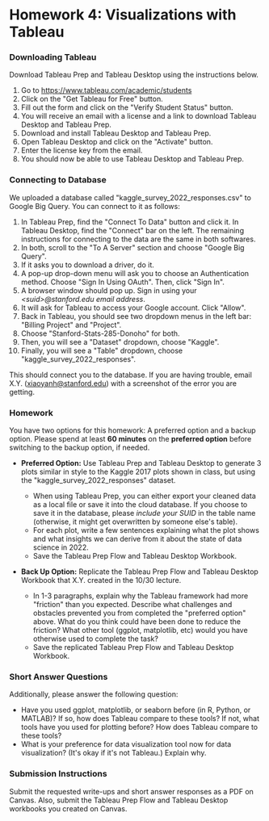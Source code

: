 # Homework 4: Visualizations with Tableau

### Downloading Tableau
Download Tableau Prep and Tableau Desktop using the instructions below.
1. Go to https://www.tableau.com/academic/students
2. Click on the "Get Tableau for Free" button.
3. Fill out the form and click on the "Verify Student Status" button.
4. You will receive an email with a license and a link to download Tableau Desktop and Tableau Prep.
5. Download and install Tableau Desktop and Tableau Prep.
6. Open Tableau Desktop and click on the "Activate" button.
7. Enter the license key from the email.
8. You should now be able to use Tableau Desktop and Tableau Prep.

### Connecting to Database
We uploaded a database called "kaggle_survey_2022_responses.csv" to Google Big Query. You can connect to it as follows:
1. In Tableau Prep, find the "Connect To Data" button and click it. In Tableau Desktop, find the "Connect" bar on the left.
   The remaining instructions for connecting to the data are the same in both softwares.
2. In both, scroll to the "To A Server" section and choose "Google Big Query". 
3. If it asks you to download a driver, do it.
4. A pop-up drop-down menu will ask you to choose an Authentication method. Choose "Sign In Using OAuth". Then, click "Sign In".
5. A browser window should pop up. Sign in using your _\<suid\>@stanford.edu email address_.
6. It will ask for Tableau to access your Google account. Click "Allow".
7. Back in Tableau, you should see two dropdown menus in the left bar: "Billing Project" and "Project". 
8. Choose "Stanford-Stats-285-Donoho" for both.
9. Then, you will see a "Dataset" dropdown, choose "Kaggle".
10. Finally, you will see a "Table" dropdown, choose "kaggle_survey_2022_responses".

This should connect you to the database. If you are having trouble, email X.Y. ([xiaoyanh@stanford.edu](xiaoyanh@stanford.edu)) with a screenshot of the error you are getting.

### Homework

You have two options for this homework: A preferred option and a backup option. 
Please spend at least **60 minutes** on the **preferred option** before switching to the backup option, if needed.

* **Preferred Option:** Use Tableau Prep and Tableau Desktop to generate 3 plots similar in style to the Kaggle 2017 
    plots shown in class, but using the "kaggle_survey_2022_responses" dataset.
  * When using Tableau Prep, you can either export your cleaned data as a local file or save it into the cloud database.
    If you choose to save it in the database, please _include your SUID_ in the table name (otherwise, it might get 
    overwritten by someone else's table).
  * For each plot, write a few sentences explaining what the plot shows and what insights we can derive from it about 
    the state of data science in 2022. 
  * Save the Tableau Prep Flow and Tableau Desktop Workbook.

* **Back Up Option:** Replicate the Tableau Prep Flow and Tableau Desktop Workbook that X.Y. created in the 10/30 lecture.
  * In 1-3 paragraphs, explain why the Tableau framework had more "friction" than you expected. Describe what challenges
    and obstacles prevented you from completed the "preferred option" above. What do you think could have been done to 
    reduce the friction? What other tool (ggplot, matplotlib, etc) would you have otherwise used to complete the task?
  * Save the replicated Tableau Prep Flow and Tableau Desktop Workbook.

### Short Answer Questions
Additionally, please answer the following question:

* Have you used ggplot, matplotlib, or seaborn before (in R, Python, or MATLAB)? If so, how does Tableau compare to 
  these tools? If not, what tools have you used for plotting before? How does Tableau compare to these tools?
* What is your preference for data visualization tool now for data visualization? (It's okay if it's not Tableau.) Explain why.

### Submission Instructions

Submit the requested write-ups and short answer responses as a PDF on Canvas. Also, submit the Tableau Prep Flow and Tableau
Desktop workbooks you created on Canvas.


